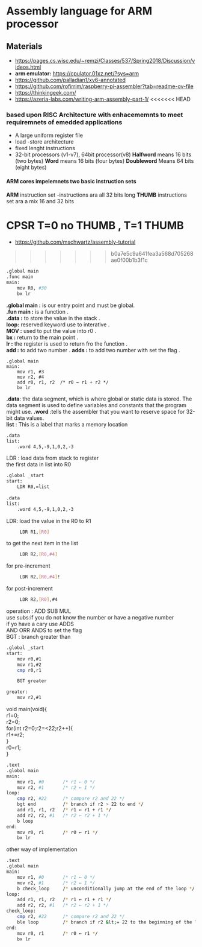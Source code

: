 #  Assembly language for ARM processor
## Materials
* https://pages.cs.wisc.edu/~remzi/Classes/537/Spring2018/Discussion/videos.html
* **arm emulator:** https://cpulator.01xz.net/?sys=arm
* https://github.com/palladian1/xv6-annotated
* https://github.com/rofirrim/raspberry-pi-assembler?tab=readme-ov-file
* https://thinkingeek.com/ 
* https://azeria-labs.com/writing-arm-assembly-part-1/
<<<<<<< HEAD
### based upon RISC Architecture with enhacememnts to meet requiremnets of emedded applications 
* A large uniform register file 
* load -store architecture
* fixed lenght instructions 
* 32-bit processors (v1-v7), 64bit processor(v8)
**Halfword** means 16 bits (two bytes)
**Word** means 16 bits (four bytes)
**Doubleword** Means 64 bits (eight bytes)

####  ARM cores impelemnets two basic instruction sets 
**ARM** instruction set -instructions ara all 32 bits long 
**THUMB** instructions set ara a mix 16 and 32 bits 

**CPSR**  T=0 no THUMB , T=1 THUMB
=======
* https://github.com/mschwartz/assembly-tutorial 
>>>>>>> b0a7e5c9a641fea3a568d705268ae0f00b1b3f1c
```bash
.global main  
.func main  
main:   
    mov R0, #30
    bx lr  
```
**.global main :** is our entry point and must be global. <br /> 
**.fun main :**  is a function . <br /> 
**.data :**  to store the value in the stack . <br /> 
**loop:**  reserved keyword use to interative . <br /> 
**MOV :** used to put the value into r0 . <br /> 
**bx :** return to the main point . <br /> 
**lr :** the register is used to return fro the function . <br /> 
**add :**  to add two number .
**adds :**  to add two number  with set the flag . <br /> 
```assembly
.global main   
main:    
    mov r1, #3   
    mov r2, #4 
    add r0, r1, r2  /* r0 ← r1 + r2 */
    bx lr  
```

**.data**: the data segment, which is where global or static data is stored. The data segment is used to define variables and constants that the program might use.
**.word** :tells the assembler that you want to reserve space for 32-bit data 
values.  <br /> 
**list** : This is a label that marks a memory location
```bash
.data
list:
    .word 4,5,-9,1,0,2,-3
```
LDR : load data from stack to register \
the first data in list into R0 
``` bash 
.global _start
start:
    LDR R0,=list
   
.data 
list:   
    .word 4,5,-9,1,0,2,-3
```
LDR: load the value in the R0 to R1
```bash
     LDR R1,[R0]
```
to get the next item in the list  

```bash
     LDR R2,[R0,#4]
```
for pre-increment   
```bash
     LDR R2,[R0,#4]!
```
for post-increment   
```bash
     LDR R2,[R0],#4
```
operation : ADD SUB MUL <br /> 
use subs:if you  do not know the number or have a negative number <br /> 
if yo have a cary use ADDS <br /> 
AND ORR  ANDS to set the flag <br /> 
BGT : branch greater than  <br /> 

``` bash 
.global _start
start:
    mov r0,#1
    mov r1,#2
    cmp r0,r1

    BGT greater

greater:
    mov r2,#1
```
void main(void){\
r1=0;\
r2=0;\
for(int r2=0;r2=<22;r2++){\
    r1+=r2;\
 }\
 r0=r1;\
}
``` bash 
.text 
.global main
main:
    mov r1, #0       /* r1 ← 0 */
    mov r2, #1       /* r2 ← 1 */
loop: 
    cmp r2, #22      /* compare r2 and 22 */
    bgt end          /* branch if r2 > 22 to end */
    add r1, r1, r2   /* r1 ← r1 + r1 */
    add r2, r2, #1   /* r2 ← r2 + 1 */
    b loop
end:
    mov r0, r1       /* r0 ← r1 */
    bx lr

```
other way of implementation  
``` bash 
.text
.global main
main:
    mov r1, #0       /* r1 ← 0 */
    mov r2, #1       /* r2 ← 1 */
    b check_loop     /* unconditionally jump at the end of the loop */
loop: 
    add r1, r1, r2   /* r1 ← r1 + r1 */
    add r2, r2, #1   /* r2 ← r2 + 1 */
check_loop:
    cmp r2, #22      /* compare r2 and 22 */
    ble loop         /* branch if r2 &lt;= 22 to the beginning of the loop */
end:
    mov r0, r1       /* r0 ← r1 */
    bx lr
```